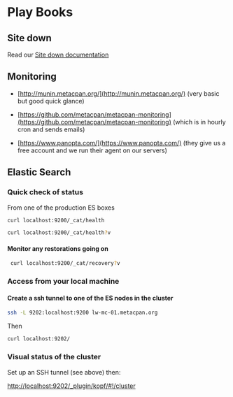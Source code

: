 # Play Books

## Site down

Read our [Site down documentation](./site_down.md) 

## Monitoring

- [http://munin.metacpan.org/](http://munin.metacpan.org/) (very basic but good quick glance)

- [https://github.com/metacpan/metacpan-monitoring](https://github.com/metacpan/metacpan-monitoring) (which is in hourly cron and sends emails)

- [https://www.panopta.com/](https://www.panopta.com/) (they give us a free account and we run their agent on our servers)


## Elastic Search

### Quick check of status
From one of the production ES boxes
```sh
curl localhost:9200/_cat/health

curl localhost:9200/_cat/health?v
```

#### Monitor any restorations going on
```sh
 curl localhost:9200/_cat/recovery?v
 ```

### Access from your local machine

#### Create a ssh tunnel to one of the ES nodes in the cluster
```sh
ssh -L 9202:localhost:9200 lw-mc-01.metacpan.org
```
Then
```sh
curl localhost:9202/
```

### Visual status of the cluster 

Set up an SSH tunnel (see above) then:

[http://localhost:9202/_plugin/kopf/#!/cluster](http://localhost:9202/_plugin/kopf/#!/cluster)


